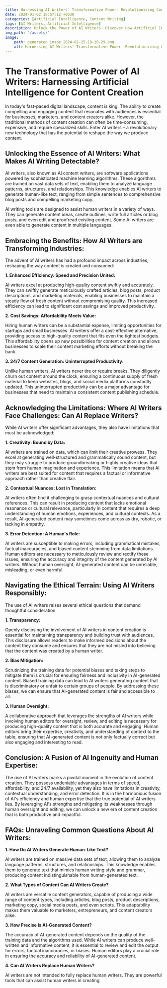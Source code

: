 ```yaml
---
title: Harnessing AI Writers' Transformative Power- Revolutionizing Content Creation with Artificial Intelligence
date: 2024-01-02 18:57:12 +0530
categories: [Artificial Intelligence, Content Writing]
tags: [AI Writers, Artificial Intelligence]
description: Unlock the Power of AI Writers- Discover How Artificial Intelligence Revolutionizes Content Creation
img_path: '/assets/'
image:
    path: generated_image_2024-02-25-18-10-29.png
    alt: Harnessing AI Writers' Transformative Power- Revolutionizing Content Creation with Artificial Intelligence
---
```


# The Transformative Power of AI Writers: Harnessing Artificial Intelligence for Content Creation

In today's fast-paced digital landscape, content is king. The ability to create compelling and engaging content that resonates with audiences is essential for businesses, marketers, and content creators alike. However, the traditional methods of content creation can often be time-consuming, expensive, and require specialized skills. Enter AI writers – a revolutionary new technology that has the potential to reshape the way we produce content.

## Unlocking the Essence of AI Writers: What Makes AI Writing Detectable?

AI writers, also known as AI content writers, are software applications powered by sophisticated machine learning algorithms. These algorithms are trained on vast data sets of text, enabling them to analyze language patterns, structures, and relationships. This knowledge enables AI writers to generate human-like text, ranging from simple sentences to comprehensive blog posts and compelling marketing copy.

AI writing tools are designed to assist human writers in a variety of ways. They can generate content ideas, create outlines, write full articles or blog posts, and even edit and proofread existing content. Some AI writers are even able to generate content in multiple languages.

## Embracing the Benefits: How AI Writers are Transforming Industries:

The advent of AI writers has had a profound impact across industries, reshaping the way content is created and consumed:

**1. Enhanced Efficiency: Speed and Precision United:**

AI writers excel at producing high-quality content swiftly and accurately. They can swiftly generate meticulously crafted articles, blog posts, product descriptions, and marketing materials, enabling businesses to maintain a steady flow of fresh content without compromising quality. This increased efficiency can lead to significant cost savings and improved productivity.

**2. Cost Savings: Affordability Meets Value:**

Hiring human writers can be a substantial expense, limiting opportunities for startups and small businesses. AI writers offer a cost-effective alternative, providing access to high-quality content that fits even the tightest budgets. This affordability opens up new possibilities for content creation and allows businesses to scale their content marketing efforts without breaking the bank.

**3. 24/7 Content Generation: Uninterrupted Productivity:**

Unlike human writers, AI writers never tire or require breaks. They diligently churn out content around the clock, ensuring a continuous supply of fresh material to keep websites, blogs, and social media platforms constantly updated. This uninterrupted productivity can be a major advantage for businesses that need to maintain a consistent content publishing schedule.

## Acknowledging the Limitations: Where AI Writers Face Challenges: Can AI Replace Writers?

While AI writers offer significant advantages, they also have limitations that must be acknowledged:

**1. Creativity: Bound by Data:**

AI writers are trained on data, which can limit their creative prowess. They excel at generating well-structured and grammatically sound content, but they may struggle to produce groundbreaking or highly creative ideas that stem from human imagination and experience. This limitation means that AI writers are best suited for content that requires a factual or informative approach rather than creative flair.

**2. Contextual Nuances: Lost in Translation:**

AI writers often find it challenging to grasp contextual nuances and cultural references. This can result in producing content that lacks emotional resonance or cultural relevance, particularly in content that requires a deep understanding of human emotions, experiences, and cultural contexts. As a result, AI-generated content may sometimes come across as dry, robotic, or lacking in empathy.

**3. Error Detection: A Human's Role:**

AI writers are susceptible to making errors, including grammatical mistakes, factual inaccuracies, and biased content stemming from data limitations. Human editors are necessary to meticulously review and rectify these issues, ensuring the accuracy and integrity of the content generated by AI writers. Without human oversight, AI-generated content can be unreliable, misleading, or even harmful.

## Navigating the Ethical Terrain: Using AI Writers Responsibly:

The use of AI writers raises several ethical questions that demand thoughtful consideration:

**1. Transparency:**

Openly disclosing the involvement of AI writers in content creation is essential for maintaining transparency and building trust with audiences. This disclosure allows readers to make informed decisions about the content they consume and ensures that they are not misled into believing that the content was created by a human writer.

**2. Bias Mitigation:**

Scrutinizing the training data for potential biases and taking steps to mitigate them is crucial for ensuring fairness and inclusivity in AI-generated content. Biased training data can lead to AI writers generating content that is discriminatory or unfair to certain groups of people. By addressing these biases, we can ensure that AI-generated content is fair and accessible to all.

**3. Human Oversight:**

A collaborative approach that leverages the strengths of AI writers while involving human editors for oversight, review, and editing is necessary for producing high-quality content that is both accurate and engaging. Human editors bring their expertise, creativity, and understanding of context to the table, ensuring that AI-generated content is not only factually correct but also engaging and interesting to read.

## Conclusion: A Fusion of AI Ingenuity and Human Expertise:

The rise of AI writers marks a pivotal moment in the evolution of content creation. They possess undeniable advantages in terms of speed, affordability, and 24/7 availability, yet they also have limitations in creativity, contextual understanding, and error detection. It is in the harmonious fusion of AI's efficiency and
human expertise that the true potential of AI writers lies. By leveraging AI's strengths and mitigating its weaknesses through human oversight and editing, we can unlock a new era of content creation that is both productive and impactful.

## FAQs: Unraveling Common Questions About AI Writers:

**1. How Do AI Writers Generate Human-Like Text?**

AI writers are trained on massive data sets of text, allowing them to analyze language patterns, structures, and relationships. This knowledge enables them to generate text that mimics human writing style and grammar, producing content indistinguishable from human-generated text.

**2. What Types of Content Can AI Writers Create?**

AI writers are versatile content generators, capable of producing a wide range of content types, including articles, blog posts, product descriptions, marketing copy, social media posts, and even scripts. This adaptability makes them valuable to marketers, entrepreneurs, and content creators alike.

**3. How Precise Is AI-Generated Content?**

The accuracy of AI-generated content depends on the quality of the training data and the algorithms used. While AI writers can produce well-written and informative content, it is essential to review and edit the output for errors, factual inaccuracies, or biases. Human editors play a crucial role in ensuring the accuracy and reliability of AI-generated content.

**4. Can AI Writers Replace Human Writers?**

AI writers are not intended to fully replace human writers. They are powerful tools that can assist human writers in creating